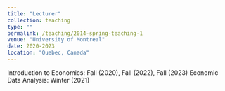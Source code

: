 ```yaml
---
title: "Lecturer"
collection: teaching
type: ""
permalink: /teaching/2014-spring-teaching-1
venue: "University of Montreal"
date: 2020-2023
location: "Quebec, Canada"
---
```



 Introduction to Economics: Fall (2020), Fall (2022), Fall (2023) 
 Economic Data Analysis: Winter (2021) 




<!--
---
title: ""
collection: teaching
type: "Undergraduate course"
permalink: /teaching/2014-spring-teaching-1
venue: ""
date: 2014-01-01
location: "Montreal, Canada"
---



  <div class="col-md-12">
    <h5> <strong>Lecturer, </strong> <a href="https://sceco.umontreal.ca/english/home/">University of Montreal</a></h5>
    <ul> 
     <li> Introduction to Economics: Fall (2020), Fall (2022), Fall (2023) </li>
     <li> Economic Data Analysis: Winter (2021) </li> </ul>
   </div>
   
  <div class="col-md-12">
   <h5> <strong> Teaching Assistant, </strong>  <a href="https://sceco.umontreal.ca/english/home/">University of Montreal</a></h5>
   <ul>  
     <li>  Introduction to Macroeconomics:  Summer (2019), Winter (2022), Summer (2022) </li> 
     <li>  Economics Principles:  Summer (2019), Fall (2020), Winter (2021), Winter (2023) </li> 
     <li> Mathematics for Economics Analysis I: Fall (2021), Fall (2023) </li>   
     <li> Mathematics for Economics Analysis II: Fall (2019), Summer (2021),  Winter (2022) </li>
     <li> Econometrics, Winter (2024) </li> 
     <li> Macroeconomics Workshop, Summer (2024) </li> </ul>
   </div>



---
layout: archive
title: "CV"
permalink: /teaching/2014-spring-teaching-1/
author_profile: false
---

{% include base_path %}


Lecturer, University of Montreal
======
* Introduction to Macroeconomics:  Summer (2019), Winter (2022), Summer (2022)

  
* M.S. in Economics and Statistics, ENSAE Senegal, 2018

 -->
